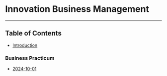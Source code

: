 # Innovation Business Management

---

## Table of Contents
- [Introduction](business_practicum/!intro.md)

### Business Practicum
- [2024-10-01](business_practicum/2024-10-01.md)
